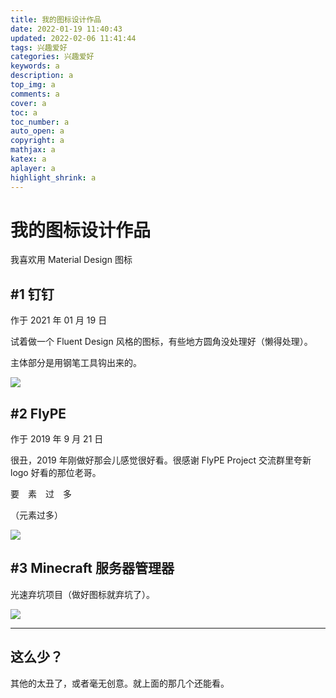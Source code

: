 ```yaml
---
title: 我的图标设计作品
date: 2022-01-19 11:40:43
updated: 2022-02-06 11:41:44
tags: 兴趣爱好
categories: 兴趣爱好
keywords: a
description: a
top_img: a
comments: a
cover: a
toc: a 
toc_number: a
auto_open: a
copyright: a
mathjax: a
katex: a
aplayer: a
highlight_shrink: a
---
```


# 我的图标设计作品

我喜欢用 Material Design 图标

<!-- more -->

## #1 钉钉

作于 2021 年 01 月 19 日

试着做一个 Fluent Design 风格的图标，有些地方圆角没处理好（懒得处理）。

主体部分是用钢笔工具钩出来的。

![](https://pic.imgdb.cn/item/61ff4a6c2ab3f51d9168c651.png)

## #2 FlyPE

作于 2019 年 9 月 21 日

很丑，2019 年刚做好那会儿感觉很好看。很感谢 FlyPE Project 交流群里夸新 logo 好看的那位老哥。

要　素　过　多

（元素过多）

![](https://pic.imgdb.cn/item/61ff4a6c2ab3f51d9168c656.png)

## #3 Minecraft 服务器管理器

光速弃坑项目（做好图标就弃坑了）。

![](https://pic.imgdb.cn/item/61ff4a6c2ab3f51d9168c65e.png)

***

## 这么少？

其他的太丑了，或者毫无创意。就上面的那几个还能看。